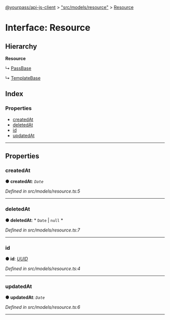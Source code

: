 [@yourpass/api-js-client](../README.md) > ["src/models/resource"](../modules/_src_models_resource_.md) > [Resource](../interfaces/_src_models_resource_.resource.md)

# Interface: Resource

## Hierarchy

**Resource**

↳  [PassBase](_src_models_pass_.passbase.md)

↳  [TemplateBase](_src_models_template_.templatebase.md)

## Index

### Properties

* [createdAt](_src_models_resource_.resource.md#createdat)
* [deletedAt](_src_models_resource_.resource.md#deletedat)
* [id](_src_models_resource_.resource.md#id)
* [updatedAt](_src_models_resource_.resource.md#updatedat)

---

## Properties

<a id="createdat"></a>

###  createdAt

**● createdAt**: *`Date`*

*Defined in src/models/resource.ts:5*

___
<a id="deletedat"></a>

###  deletedAt

**● deletedAt**: * `Date` &#124; `null`
*

*Defined in src/models/resource.ts:7*

___
<a id="id"></a>

###  id

**● id**: *[UUID](../modules/_src_models_uuid_.md#uuid)*

*Defined in src/models/resource.ts:4*

___
<a id="updatedat"></a>

###  updatedAt

**● updatedAt**: *`Date`*

*Defined in src/models/resource.ts:6*

___

